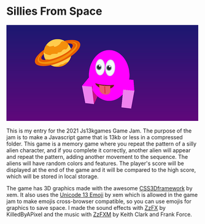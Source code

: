 # Sillies From Space

![Screenshot](https://github.com/robinlamb/SilliesFromSpace/blob/main/SilliesLarge.png)


This is my entry for the 2021 Js13kgames Game Jam.  The purpose of the jam is to make a Javascript game that is 13kb or less in a compressed folder.  This game is a memory game where you repeat the pattern of a silly alien character, and if you complete it correctly, another alien will appear and repeat the pattern, adding another movement to the sequence.  The aliens will have random colors and features.  The player's score will be displayed at the end of the game and it will be compared to the high score, which will be stored in local storage.

The game has 3D graphics made with the awesome [CSS3Dframework](https://github.com/xem/CSS3Dframework) by xem.  It also uses the [Unicode 13 Emoji](https://xem.github.io/unicode13/emoji.html) by xem which is allowed in the game jam to make emojis cross-browser compatible, so you can use emojis for graphics to save space.  I made the sound effects with [ZzFX](https://killedbyapixel.github.io/ZzFX/) by KilledByAPixel and the music with [ZzFXM](https://keithclark.github.io/ZzFXM/) by Keith Clark and Frank Force.
